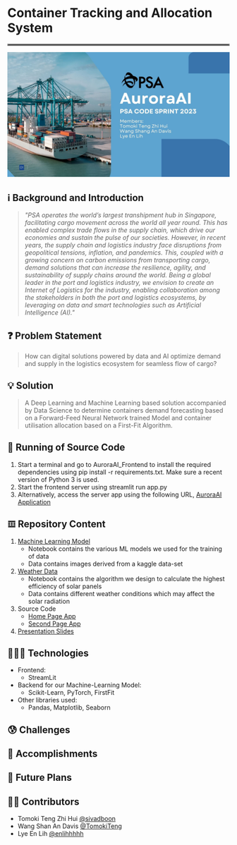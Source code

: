 # Container Tracking and Allocation System 
<hr style="border:2px solid gray"> 

![alt text](https://github.com/enlihhhhh/CodeSprint_2023/blob/main/CoverPage_AuroraAI.jpg)

## ℹ Background and Introduction
> *"PSA operates the world’s largest transhipment hub in Singapore, facilitating cargo movement across the world all year round. This has enabled complex trade flows in the supply chain, which drive our economies and sustain the pulse of our societies. However, in recent years, the supply chain and logistics industry face disruptions from geopolitical tensions, inflation, and pandemics. This, coupled with a growing concern on carbon emissions from transporting cargo, demand solutions that can increase the resilience, agility, and sustainability of supply chains around the world. Being a global leader in the port and logistics industry, we envision to create an Internet of Logistics for the industry, enabling collaboration among the stakeholders in both the port and logistics ecosystems, by leveraging on data and smart technologies such as Artificial Intelligence (AI)."* 

## ❓ Problem Statement
> How can digital solutions powered by data and AI optimize demand and supply in the logistics ecosystem for seamless flow of cargo?

## 💡 Solution
> A Deep Learning and Machine Learning based solution accompanied by Data Science to determine containers demand forecasting based on a Forward-Feed Neural Network trained Model and container utilisation allocation based on a First-Fit Algorithm.

## 🤔 Running of Source Code
1. Start a terminal and go to AuroraAI_Frontend to install the required dependencies using pip install -r requirements.txt. Make sure a recent version of Python 3 is used.
2. Start the frontend server using streamlit run app.py
3. Alternatively, access the server app using the following URL, [AuroraAI Application](https://codesprint2023.streamlit.app/)

## 𝌞 Repository Content
1. [Machine Learning Model](https://github.com/enlihhhhh/MLDA-DLW-Project-Solarian/blob/main/Training.ipynb)
    - Notebook contains the various ML models we used for the training of data
    - Data contains images derived from a kaggle data-set
2. [Weather Data](https://github.com/enlihhhhh/MLDA-DLW-Project-Solarian/blob/main/Weather_Data.ipynb)
    - Notebook contains the algorithm we design to calculate the highest efficiency of solar panels
    - Data contains different weather conditions which may affect the solar radiation
3. Source Code
    - [Home Page App](https://github.com/enlihhhhh/MLDA-DLW-Project-Solarian/blob/main/app.py)
    - [Second Page App](https://github.com/enlihhhhh/MLDA-DLW-Project-Solarian/tree/main/pages)
4. [Presentation Slides](https://github.com/enlihhhhh/MLDA-DLW-Project-Solarian/blob/main/Solarian%20presentation%20slides.pdf)

## 🧑🏻‍💻 Technologies
* Frontend: 
    - StreamLit
* Backend for our Machine-Learning Model: 
    - Scikit-Learn, PyTorch, FirstFit
* Other libraries used: 
    - Pandas, Matplotlib, Seaborn

## 😰 Challenges

## 🥇 Accomplishments


## 👀 Future Plans


## ✍🏻 Contributors
* Tomoki Teng Zhi Hui [@sivadboon](https://github.com/sivadboon)
* Wang Shan An Davis [@TomokiTeng](https://github.com/TomokiTeng)
* Lye En Lih [@enlihhhhh](https://github.com/enlihhhhh)
